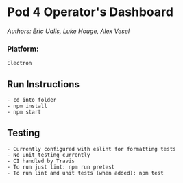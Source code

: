# Pod 4 Operator's Dashboard
*Authors: Eric Udlis, Luke Houge, Alex Vesel*

### Platform:
    Electron

## Run Instructions
    - cd into folder
    - npm install
    - npm start

## Testing
    - Currently configured with eslint for formatting tests
    - No unit testing currently
    - CI handled by Travis
    - To run just lint: npm run pretest
    - To run lint and unit tests (when added): npm test
